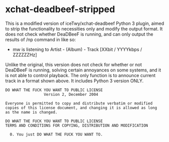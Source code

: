 xchat-deadbeef-stripped
=======================

This is a modified version of iceTwy/xchat-deadbeef Python 3 plugin,
aimed to strip the functionality to necessities only and modify the
output format. It does not check whether DeaDBeeF is running, and
can only output the results of /np command in like so:

* mw is listening to Artist - (Album) - Track [XXbit / YYYYkbps / ZZZZZZHz]

Unlike the original, this version does not check for whether or not
DeaDBeeF is running, solving certain annoyances on some systems, and
it is not able to control playback. The only function is to announce
current track in a format shown above. It includes Python 3 version ONLY.


```
DO WHAT THE FUCK YOU WANT TO PUBLIC LICENSE
                 Version 2, December 2004

Everyone is permitted to copy and distribute verbatim or modified
copies of this license document, and changing it is allowed as long
as the name is changed.

DO WHAT THE FUCK YOU WANT TO PUBLIC LICENSE
TERMS AND CONDITIONS FOR COPYING, DISTRIBUTION AND MODIFICATION

  0. You just DO WHAT THE FUCK YOU WANT TO.
```
